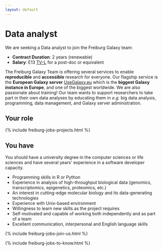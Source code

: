 ```yaml
---
layout: default
---
```


# Data analyst

We are seeking a Data analyst to join the Freiburg Galaxy team:

- **Contract Duration**: 2 years (renewable)
- **Salary**: E13 [TV-L](https://oeffentlicher-dienst.info/tv-l/allg) for a post-doc or equivalent

The Freiburg Galaxy Team is offering several services to enable **reproducible** and **accessible** research for everyone. Our flagship service is the **European Galaxy server** [UseGalaxy.eu](https://usegalaxy.eu) which is the **biggest Galaxy instance in Europe**, and one of the biggest worldwide. We are also passionate about training! Our team wants to support researchers to take part in their own data analyses by educating them in *e.g.* big data analysis, programming, data management, and Galaxy server administration.

## Your role

{% include freiburg-jobs-projects.html %}

## You have

You should have a university degree in the computer sciences or life sciences and have several years' experience in a software developer capacity.

- Programming skills in R or Python
- Experience in analysis of high-throughput biological data (genomics, transcriptomics, epigenetics, proteomics, etc.)
- An interest in cutting-edge molecular biology and its data-generating technologies
- Experience with Unix-based environment
- Willingness to learn new skills as the project requires
- Self-motivated and capable of working both independently and as part of a team
- Excellent communication, interpersonal and English language skills

{% include freiburg-jobs-join-us.html %}

{% include freiburg-jobs-to-know.html %}